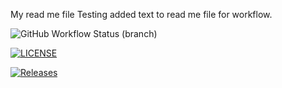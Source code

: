 My read me file
Testing added text to read me file for workflow.


![GitHub Workflow Status (branch)](https://img.shields.io/github/actions/workflow/status/Desiree98/sem/main.yml?branch=main)

[![LICENSE](https://img.shields.io/github/license/<github-username>/sem.svg?style=flat-square)](https://github.com/Desiree98/sem/blob/master/LICENSE)

[![Releases](https://img.shields.io/github/release/<github-username>/sem/all.svg?style=flat-square)](https://github.com/Desiree98/sem/releases)


